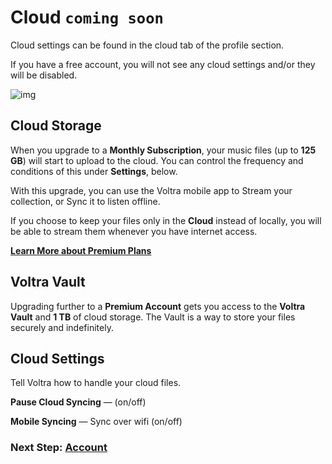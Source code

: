 # Cloud ``coming soon``

Cloud settings can be found in the cloud tab of the profile section.

If you have a free account, you will not see any cloud settings and/or they will be disabled.

![img](/screenshots/58_profile_cloud.png)

## Cloud Storage

When you upgrade to a **Monthly Subscription**, your music files (up to **125 GB**) will start to upload to the cloud. You can control the frequency and conditions of this under **Settings**, below.

With this upgrade, you can use the Voltra mobile app to Stream your collection, or Sync it to listen offline.

If you choose to keep your files only in the **Cloud** instead of locally, you will be able to stream them whenever you have internet access.

**[Learn More about Premium Plans](https://voltra.co/premium/)**

## Voltra Vault

Upgrading further to a **Premium Account** gets you access to the **Voltra Vault** and **1 TB** of cloud storage. The Vault is a way to store your files securely and indefinitely.

## Cloud Settings

Tell Voltra how to handle your cloud files.

**Pause Cloud Syncing** — (on/off)

**Mobile Syncing** — Sync over wifi (on/off)

### Next Step: **[Account](https://voltra.co/docs/account/)**
